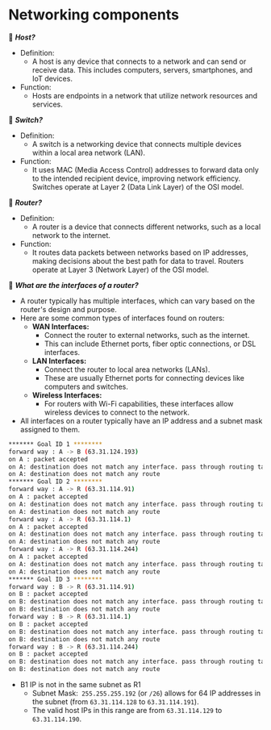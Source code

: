 # Networking components

🧐 ***Host?***
- Definition: 
	- A host is any device that connects to a network and can send or receive data. This includes computers, servers, smartphones, and IoT devices.
- Function: 
	- Hosts are endpoints in a network that utilize network resources and services.

🧐 ***Switch?***
- Definition: 
	- A switch is a networking device that connects multiple devices within a local area network (LAN).
- Function: 
	- It uses MAC (Media Access Control) addresses to forward data only to the intended recipient device, improving network efficiency. Switches operate at Layer 2 (Data Link Layer) of the OSI model.

🧐 ***Router?***
- Definition: 
	- A router is a device that connects different networks, such as a local network to the internet.
- Function: 
	- It routes data packets between networks based on IP addresses, making decisions about the best path for data to travel. Routers operate at Layer 3 (Network Layer) of the OSI model. 

🧐 ***What are the interfaces of a router?***
- A router typically has multiple interfaces, which can vary based on the router's design and purpose. 
- Here are some common types of interfaces found on routers:
	- **WAN Interfaces:** 
		- Connect the router to external networks, such as the internet. 
		- This can include Ethernet ports, fiber optic connections, or DSL interfaces.
	- **LAN Interfaces:** 
		- Connect the router to local area networks (LANs). 
		- These are usually Ethernet ports for connecting devices like computers and switches.
	- **Wireless Interfaces:** 
		- For routers with Wi-Fi capabilities, these interfaces allow wireless devices to connect to the network.
- All interfaces on a router typically have an IP address and a subnet mask assigned to them. 


```bash
******* Goal ID 1 ********
forward way : A -> B (63.31.124.193)
on A : packet accepted
on A: destination does not match any interface. pass through routing table
on A: destination does not match any route
******* Goal ID 2 ********
forward way : A -> R (63.31.114.91)
on A : packet accepted
on A: destination does not match any interface. pass through routing table
on A: destination does not match any route
forward way : A -> R (63.31.114.1)
on A : packet accepted
on A: destination does not match any interface. pass through routing table
on A: destination does not match any route
forward way : A -> R (63.31.114.244)
on A : packet accepted
on A: destination does not match any interface. pass through routing table
on A: destination does not match any route
******* Goal ID 3 ********
forward way : B -> R (63.31.114.91)
on B : packet accepted
on B: destination does not match any interface. pass through routing table
on B: destination does not match any route
forward way : B -> R (63.31.114.1)
on B : packet accepted
on B: destination does not match any interface. pass through routing table
on B: destination does not match any route
forward way : B -> R (63.31.114.244)
on B : packet accepted
on B: destination does not match any interface. pass through routing table
on B: destination does not match any route
```
- B1 IP is not in the same subnet as R1
	- Subnet Mask:` 255.255.255.192` (or `/26`) allows for 64 IP addresses in the subnet (from `63.31.114.128` to `63.31.114.191`).
	- The valid host IPs in this range are from `63.31.114.129` to `63.31.114.190`.
	